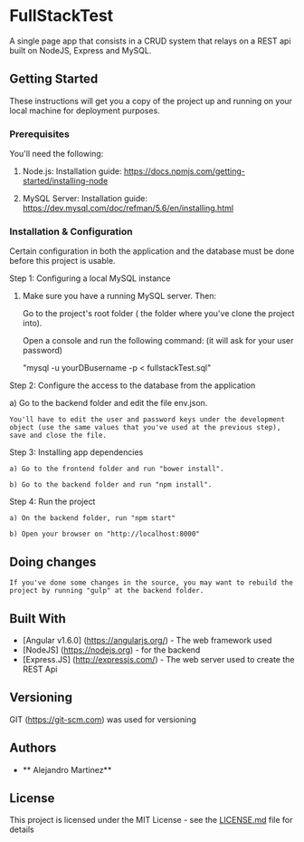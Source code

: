 # FullStackTest

A single page app that consists in a CRUD system that relays on a REST api built on NodeJS, Express and MySQL.

## Getting Started

These instructions will get you a copy of the project up and running on your local machine for deployment purposes.

### Prerequisites

You'll need the following:

1) Node.js: 
	Installation guide: https://docs.npmjs.com/getting-started/installing-node

2) MySQL Server: 
	Installation guide: https://dev.mysql.com/doc/refman/5.6/en/installing.html

### Installation & Configuration

Certain configuration in both the application and the database must be done before this project is usable.

Step 1: Configuring a local MySQL instance 

1) Make sure you have a running MySQL server. Then:

	Go to the project's root folder ( the folder where you've clone the project into).

	Open a console and run the following command: (it will ask for your user password)

	"mysql -u yourDBusername -p < fullstackTest.sql"

Step 2: Configure the access to the database from the application

a)	Go to the backend folder and edit the file env.json.

	You'll have to edit the user and password keys under the development object (use the same values that you've used at the previous step), save and close the file.

Step 3: Installing app dependencies

	a) Go to the frontend folder and run "bower install".

	b) Go to the backend folder and run "npm install".

Step 4: Run the project

	a) On the backend folder, run "npm start"

	b) Open your browser on "http://localhost:8000"

## Doing changes

	If you've done some changes in the source, you may want to rebuild the project by running "gulp" at the backend folder.

## Built With

* [Angular v1.6.0] (https://angularjs.org/) - The web framework used
* [NodeJS] (https://nodejs.org) - for the backend
* [Express.JS] (http://expressjs.com/) - The web server used to create the REST Api

## Versioning

GIT (https://git-scm.com) was used for versioning

## Authors

* ** Alejandro Martinez**

## License

This project is licensed under the MIT License - see the [LICENSE.md](LICENSE.md) file for details